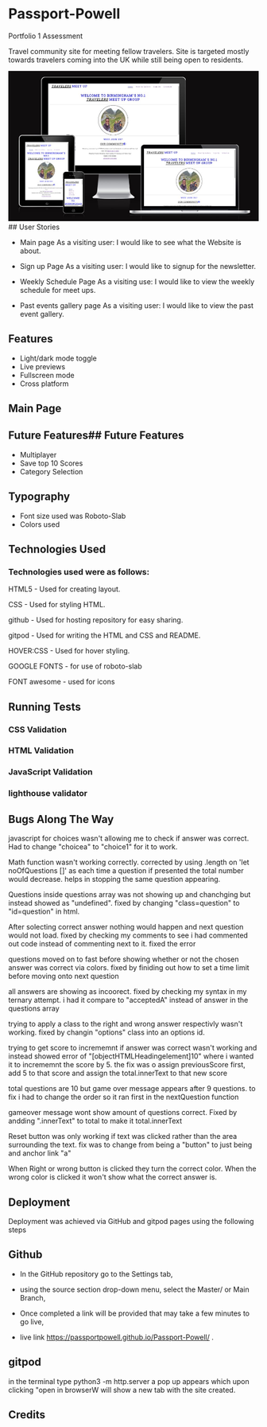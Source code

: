 # Passport-Powell
Portfolio 1 Assessment


Travel community site for meeting fellow travelers. Site is targeted mostly towards travelers coming into the UK while still being open to residents.

![Responsive Image](https://github.com/passportpowell/Passport-Powell/blob/main/readme-images/amiresponsive_old.jpg)## User Stories

- Main page
As a visiting user: I would like to see what the Website is about.

- Sign up Page
As a visiting user: I would like to signup for the newsletter.

- Weekly Schedule Page
As a visiting use: I would like to view the weekly schedule for meet ups. 

- Past events gallery page
As a visiting user: I would like to view the past event gallery. 
## Features

- Light/dark mode toggle
- Live previews
- Fullscreen mode
- Cross platform


## Main Page
## Future Features## Future Features

- Multiplayer
- Save top 10 Scores
- Category Selection
## Typography

- Font size used was Roboto-Slab
- Colors used 
## Technologies Used

### Technologies used were as follows:


HTML5 - Used for creating layout.

CSS -  Used for styling HTML.

github - Used for hosting repository for easy sharing.

gitpod -  Used for writing the HTML and CSS and README.

HOVER:CSS - Used for hover styling.

GOOGLE FONTS - for use of roboto-slab

FONT awesome - used for icons
## Running Tests

### CSS Validation



### HTML Validation



### JavaScript Validation



### lighthouse validator




## Bugs Along The Way

javascript for choices wasn't allowing me to check if answer was correct. Had to change "choicea" to "choice1" for it to work.

Math function wasn't working correctly. corrected by using .length on 'let noOfQuestions []' as each time a question if presented the total number would decrease. helps in stopping the same question appearing.

Questions inside questions array was not showing up and chanchging but instead showed as "undefined". fixed by changing "class=question" to "id=question" in html.

After solecting correct answer nothing would happen and next question would not load. fixed by checking my comments to see i had commented out code instead of commenting next to it. fixed the error

questions moved on to fast before showing whether or not the chosen answer was correct via colors. fixed by finiding out how to set a time limit before moving onto next question

all answers are showing as incoorect. fixed by checking my syntax in my ternary attempt. i had it compare to "acceptedA" instead of answer in the questions array

trying to apply a class to the right and wrong answer respectivly wasn't working. fixed by changin "options" class into an options id.

trying to get score to incrememnt if answer was correct wasn't working and instead showed error of "[objectHTMLHeadingelement]10" where i wanted it to incrememnt the score by 5. the fix was  o assign previousScore first, add 5 to that score and assign the total.innerText to that new score

total questions are 10 but game over message appears after 9 questions. to fix i had to change the order so it ran first in the nextQuestion function

gameover message wont show amount of questions correct. Fixed by andding ".innerText" to total to make it total.innerText

Reset button was only working if text was clicked rather than the area surrounding the text. fix was to change from being a "button" to just being and anchor link "a"

When Right or wrong button is clicked they turn the correct color. When the wrong color is clicked it won't show what the correct answer is.

## Deployment

Deployment was achieved via GitHub and gitpod pages using the following steps

## Github
 - In the GitHub repository go to the Settings tab,

 - using the source section drop-down menu, select the Master/ or Main Branch,

 - Once completed a link will be provided that may take a few minutes to go live,

 - live link https://passportpowell.github.io/Passport-Powell/ .

## gitpod
 in the terminal type python3 -m http.server
 a pop up appears which upon clicking "open in browserW will show a new tab with the site created.
## Credits